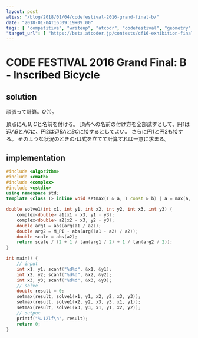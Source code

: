 ```yaml
---
layout: post
alias: "/blog/2018/01/04/codefestival-2016-grand-final-b/"
date: "2018-01-04T16:09:19+09:00"
tags: [ "competitive", "writeup", "atcodr", "codefestival", "geometry" ]
"target_url": [ "https://beta.atcoder.jp/contests/cf16-exhibition-final/tasks/cf16_exhibition_final_b" ]
---
```


# CODE FESTIVAL 2016 Grand Final: B - Inscribed Bicycle

## solution

頑張って計算。$O(1)$。

頂点に$A, B, C$と名前を付ける。
頂点への名前の付け方を全部試すとして、円$1$は辺$AB$と$AC$に、円$2$は辺$BA$と$BC$に接するとしてよい。
さらに円$1$と円$2$も接する。
そのような状況のときの$r$は式を立てて計算すれば一意に求まる。

## implementation

``` c++
#include <algorithm>
#include <cmath>
#include <complex>
#include <cstdio>
using namespace std;
template <class T> inline void setmax(T & a, T const & b) { a = max(a, b); }

double solve1(int x1, int y1, int x2, int y2, int x3, int y3) {
    complex<double> a1(x1 - x3, y1 - y3);
    complex<double> a2(x2 - x3, y2 - y3);
    double arg1 = abs(arg(a1 / a2));
    double arg2 = M_PI - abs(arg((a1 - a2) / a2));
    double scale = abs(a2);
    return scale / (2 + 1 / tan(arg1 / 2) + 1 / tan(arg2 / 2));
}

int main() {
    // input
    int x1, y1; scanf("%d%d", &x1, &y1);
    int x2, y2; scanf("%d%d", &x2, &y2);
    int x3, y3; scanf("%d%d", &x3, &y3);
    // solve
    double result = 0;
    setmax(result, solve1(x1, y1, x2, y2, x3, y3));
    setmax(result, solve1(x2, y2, x3, y3, x1, y1));
    setmax(result, solve1(x3, y3, x1, y1, x2, y2));
    // output
    printf("%.12lf\n", result);
    return 0;
}
```
